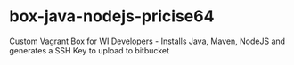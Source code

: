 box-java-nodejs-pricise64
=========================

Custom Vagrant Box for WI Developers - Installs Java, Maven, NodeJS and generates a SSH Key to upload to bitbucket
